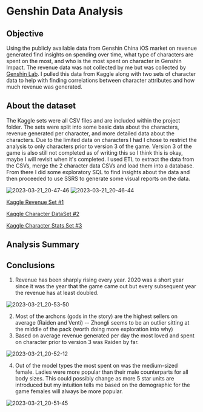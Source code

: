 # Genshin Data Analysis

Objective
--------
Using the publicly available data from Genshin China iOS market on revenue generated find insights on spending over time, what type of characters are spent on the most, and who is the most spent on character in Genshin Impact. The revenue data was not collected by me but was collected by [Genshin Lab](https://www.genshinlab.com/genshin-impact-revenue-chart/). I pulled this data from Kaggle along with two sets of character data to help with finding correlations between character attributes and how much revenue was generated. 

About the dataset
--------
The Kaggle sets were all CSV files and are included within the project folder. The sets were split into some basic data about the characters, revenue generated per character, and more detailed data about the characters. Due to the limited data on characters I had I chose to restrict the analysis to only characters prior to version 3 of the game. Version 3 of the game is also still not completed as of writing this so I think this is okay, maybe I will revisit when it's completed. I used ETL to extract the data from the CSVs, merge the 2 character data CSVs and load them into a database. From there I did some exploratory SQL to find insights about the data and then proceeded to use SSRS to generate some visual reports on the data.

![2023-03-21_20-47-46](https://user-images.githubusercontent.com/61941068/226783737-3fb2ee4a-55c1-4e1d-8cd1-3bf17a4a3798.png)
![2023-03-21_20-46-44](https://user-images.githubusercontent.com/61941068/226783744-40a53756-bb9a-461b-b53b-283fa074eac9.png)

[Kaggle Revenue Set #1](https://www.kaggle.com/datasets/saladyong/genshin-impact-banner-revenue)

[Kaggle Character DataSet #2](https://www.kaggle.com/datasets/sophiahealy/genshin-impact-character-data)

[Kaggle Character Stats Set #3](https://www.kaggle.com/datasets/genshinplayer/genshin-impact-characters-stats)

Analysis Summary
--------

Conclusions
--------
1) Revenue has been sharply rising every year. 2020 was a short year since it was the year that the game came out but every subsequent year the revenue has at least doubled.

![2023-03-21_20-53-50](https://user-images.githubusercontent.com/61941068/226784004-90273dbe-1a6f-4c95-866c-cf5c425102db.png)


2) Most of the archons (gods in the story) are the highest sellers on average (Raiden and Venti) -- Zhongli seems to be an outlier sitting at the middle of the pack (worth doing more exploration into why)
3) Based on average revenue generated per day the most loved and spent on character prior to version 3 was Raiden by far.

![2023-03-21_20-52-12](https://user-images.githubusercontent.com/61941068/226783953-88b3bba8-cb81-4539-8b51-840bdc93de06.png)


4) Out of the model types the most spent on was the medium-sized female. Ladies were more popular than their male counterparts for all body sizes. This could possibly change as more 5 star units are introduced but my intuition tells me based on the demographic for the game females will always be more popular.

![2023-03-21_20-51-45](https://user-images.githubusercontent.com/61941068/226784031-dd7dd2a0-2457-494d-933d-b5af82ee021d.png)

